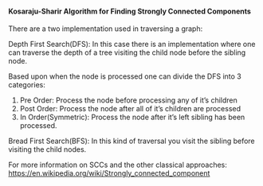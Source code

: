 #### Kosaraju-Sharir Algorithm for Finding Strongly Connected Components

There are a two implementation used in traversing a graph:

Depth First Search(DFS): In this case there is an implementation where one can traverse the depth of a tree visiting the child node before the
sibling node.

Based upon when the node is processed one can divide the DFS into 3 categories:

1. Pre Order: Process the node before processing any of it’s children
2. Post Order: Process the node after all of it’s children are processed
3. In Order(Symmetric): Process the node after it’s left sibling has been processed.

Bread First Search(BFS): In this kind of traversal you visit the sibling before visiting the child nodes.

For more information on SCCs and the other classical approaches: https://en.wikipedia.org/wiki/Strongly_connected_component
